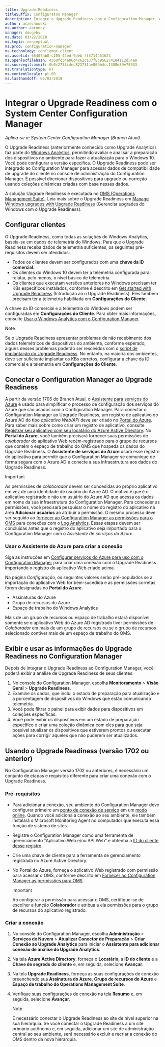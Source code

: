 ```yaml
---
title: Upgrade Readiness
titleSuffix: Configuraton Manager
description: Integre o Upgrade Readiness com o Configuration Manager. Acessar dados de compatibilidade de atualização no seu console de administração. Dispositivos de destino para atualização ou correção.
author: aczechowski
ms.author: aaroncz
manager: dougeby
ms.date: 03/22/2018
ms.topic: conceptual
ms.prod: configuration-manager
ms.technology: configmgr-client
ms.assetid: 68407ab8-c205-44ed-9deb-ff5714451624
ms.openlocfilehash: 4360fc34e06d4c62c137f8c956274104112d54a8
ms.sourcegitcommit: 0b0c2735c4ed822731ae069b4cc1380e89e78933
ms.translationtype: HT
ms.contentlocale: pt-BR
ms.lasthandoff: 05/03/2018
---
```

# <a name="integrate-upgrade-readiness-with-system-center-configuration-manager"></a>Integrar o Upgrade Readiness com o System Center Configuration Manager

*Aplica-se a: System Center Configuration Manager (Branch Atual)*

O Upgrade Readiness (anteriormente conhecido como Upgrade Analytics) faz parte do [Windows Analytics](https://www.microsoft.com/WindowsForBusiness/windows-analytics), permitindo avaliar e analisar a preparação dos dispositivos no ambiente para fazer a atualização para o Windows 10. Você pode configurar a versão específica. O Upgrade Readiness pode ser integrado ao Configuration Manager para acessar dados de compatibilidade de upgrade do cliente no console de administração do Configuration Manager. É possível direcionar dispositivos para upgrade ou correção usando coleções dinâmicas criadas com base nesses dados.

A solução Upgrade Readiness é executada no [OMS (Operations Management Suite)](/azure/operations-management-suite/operations-management-suite-overview). Leia mais sobre o Upgrade Readiness em [Manage Windows upgrades with Upgrade Readiness](/windows/deployment/upgrade/manage-windows-upgrades-with-upgrade-readiness) (Gerenciar upgrades do Windows com o Upgrade Readiness).

<!--
>[!WARNING]
>For Upgrade Readiness to function within Configuration Manager, you must upgrade to Configuration Manager version 1802. The Upgrade Readiness Connector will no longer function in Configuration Manager versions earlier than 1802. 
SMS.507205 Pulled 4/5/18 -->


## <a name="configure-clients"></a>Configurar clientes

O Upgrade Readiness, como todas as soluções do Windows Analytics, baseia-se em dados de telemetria do Windows. Para que o Upgrade Readiness receba dados de telemetria suficientes, os seguintes pré-requisitos devem ser atendidos:

- Todos os clientes devem ser configurados com uma **chave da ID comercial**. 
- Os clientes do Windows 10 devem ter a telemetria configurada para relatar, pelo menos, o nível básico de telemetria.
-  Os clientes que executam versões anteriores no Windows precisam ter KBs específicos instalados, conforme é descrito em [Get started with Upgrade Readiness](/windows/deployment/upgrade/upgrade-readiness-get-started#deploy-the-compatibility-update-and-related-kbs) (Introdução ao o Upgrade Readiness). Eles também precisam ter a telemetria habilitada em **Configurações do Cliente**.

A chave da ID comercial e a telemetria do Windows podem ser configuradas em **Configurações do Cliente**. Para obter mais informações, consulte [Usar o Windows Analytics com o Configuration Manager](../monitor-windows-analytics.md).

>[!NOTE]
>Se o Upgrade Readiness apresentar problemas de não recebimento dos dados telemétricos de dispositivos do ambiente, conforme esperado, alguns desses problemas poderão ser resolvidos com o [script de implantação do Upgrade Readiness](/windows/deployment/upgrade/upgrade-readiness-deployment-script). No entanto, na maioria dos ambientes, deve ser suficiente implantar os KBs corretos, configurar a chave da ID comercial e a telemetria em **Configurações do Cliente**.

## <a name="connect-configuration-manager-to-upgrade-readiness"></a>Conectar o Configuration Manager ao Upgrade Readiness

A partir da versão 1706 do Branch Atual, o [Assistente para serviços do Azure](../../../servers/deploy/configure/azure-services-wizard.md) é usado para simplificar o processo de configuração dos serviços do Azure que são usados com o Configuration Manager. Para conectar o Configuration Manager ao Upgrade Readiness, um registro de aplicativo do Azure AD do tipo *aplicativo Web/API* deve ser criado no [Portal do Azure](https://portal.azure.com). Para saber mais sobre como criar um registro de aplicativo, consulte [Registrar seu aplicativo com seu locatário do Azure Active Directory](/azure/active-directory/active-directory-app-registration). No **Portal do Azure**, você também precisará fornecer suas permissões de *colaborador* do aplicativo Web recém-registrado para o grupo de recursos que contém o espaço de trabalho do OMS que hospeda os dados do Upgrade Readiness. O **Assistente de serviços do Azure** usará esse registro de aplicativo para permitir que o Configuration Manager se comunique de forma segura com o Azure AD e conecte a sua infraestrutura aos dados do Upgrade Readiness.

>[!IMPORTANT]
>As permissões de *colaborador* devem ser concedidas ao próprio aplicativo em vez de uma identidade de usuário do Azure AD. O motivo é que é o aplicativo registrado e não um usuário do Azure AD que acessa os dados em nome da sua infraestrutura do Configuration Manager. Para conceder as permissões, você precisará pesquisar o nome do registro do aplicativo na área **Adicionar usuários** ao atribuir a permissão. O mesmo processo deve ser seguido ao [fornecer ao Configuration Manager as permissões para o OMS](https://docs.microsoft.com/azure/log-analytics/log-analytics-sccm#provide-configuration-manager-with-permissions-to-oms) para conexões com o [Log Analytics](https://docs.microsoft.com/azure/log-analytics/log-analytics-sccm). Essas etapas devem ser concluídas antes que o registro do aplicativo seja importado para o Configuration Manager com o *Assistente de serviços do Azure*.

### <a name="use-the-azure-wizard-to-create-the-connection"></a>Usar o Assistente do Azure para criar a conexão

Siga as instruções em [Configurar serviços do Azure para uso com o Configuration Manager](../../../servers/deploy/configure/azure-services-wizard.md) para criar uma conexão com o Upgrade Readiness importando o registro do aplicativo Web criado acima. 

Na página *Configuração*, os seguintes valores serão pré-populados se a importação do aplicativo Web for bem-sucedida e as permissões corretas forem designadas no **Portal do Azure**. 
-  Assinaturas do Azure
-  Grupo de recursos do Azure
-  Espaço de trabalho do Windows Analytics

Mais de um grupo de recursos ou espaço de trabalho estará disponível somente se o aplicativo Web do Azure AD registrado tiver permissões de *Colaborador* em mais de um grupo de recursos ou se o grupo de recursos selecionado contiver mais de um espaço de trabalho do OMS.
 
## <a name="view-and-use-upgrade-readiness-information-in-configuration-manager"></a>Exibir e usar as informações do Upgrade Readiness no Configuration Manager

Depois de integrar o Upgrade Readiness ao Configuration Manager, você poderá exibir a análise de Upgrade Readiness de seus clientes.

1. No console do Configuration Manager, escolha **Monitoramento** > **Visão Geral** > **Upgrade Readiness**.
2. Examine os dados, que inclui o estado de preparação para atualização e a porcentagem de dispositivos do Windows que estão comunicando telemetria.
3. Você pode filtrar o painel para exibir dados para dispositivos em coleções específicas.
4. Você pode exibir os dispositivos em um estado de preparação específico e criar uma coleção dinâmica com eles para que seja possível atualizar os dispositivos que estiverem prontos ou executar ações para corrigir aqueles que não puderem ser atualizados.

## <a name="using-the-upgrade-readiness-connector-version-1702-and-earlier"></a>Usando o Upgrade Readiness (versão 1702 ou anterior)

No Configuration Manager versão 1702 ou anteriores, é necessário um conjunto de etapas e requisitos diferente para criar uma conexão com o Upgrade Readiness.

### <a name="prerequisites"></a>Pré-requisitos

- Para adicionar a conexão, seu ambiente do Configuration Manager deve configurar primeiro um [ponto de conexão de serviço](/sccm/core/servers/deploy/configure/about-the-service-connection-point) em um [modo online](https://azure.microsoft.com/documentation/articles/resource-group-create-service-principal-portal/). Quando você adiciona a conexão ao seu ambiente, ele também instalará o Microsoft Monitoring Agent no computador que executa essa função de sistema de sites.
- Registre o Configuration Manager como uma ferramenta de gerenciamento "Aplicativo Web e/ou API Web" e obtenha a [ID do cliente desse registro](https://azure.microsoft.com/documentation/articles/active-directory-integrating-applications/).
- Crie uma chave de cliente para a ferramenta de gerenciamento registrada no Azure Active Directory.
- No Portal do Azure, forneça o aplicativo Web registrado com permissão para acessar o OMS, conforme descrito em [Fornecer ao Configuration Manager as permissões para OMS](https://azure.microsoft.com/documentation/articles/log-analytics-sccm/#provide-configuration-manager-with-permissions-to-oms).

    > [!IMPORTANT]
    > Ao configurar a permissão para acessar o OMS, certifique-se de escolher a função **Colaborador** e atribua a ela permissões para o grupo de recursos do aplicativo registrado.

### <a name="create-the-connection"></a>Criar a conexão

1.  No console do Configuration Manager, escolha **Administração** > **Serviços de Nuvem** > **Atualizar Conector de Preparação** > **Criar Conexão ao Upgrade Analytics** para iniciar o **Assistente para adicionar conexão de análise do Upgrade Analytics**.
3.  Na tela **Azure Active Directory**, forneça o **Locatário**, a **ID do cliente** e a **Chave de segredo do cliente** e, em seguida, selecione **Avançar**.
4.  Na tela **Upgrade Readiness**, forneça as suas configurações de conexão preenchendo sua **Assinatura do Azure**, **Grupo de recursos do Azure** e **Espaço de trabalho do Operations Management Suite**.
5.  Verifique suas configurações de conexão na tela **Resumo** e, em seguida, selecione **Avançar**.

    > [!NOTE]
    > É necessário conectar o Upgrade Readiness ao site de nível superior na sua hierarquia. Se você conectar o Upgrade Readiness a um site primário autônomo e, em seguida, adicionar um site de administração central ao seu ambiente, será necessário excluir e recriar a conexão do OMS dentro da nova hierarquia.
